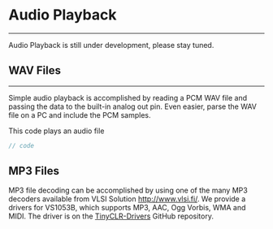 # Audio Playback
---

Audio Playback is still under development, please stay tuned.

## WAV Files
---
Simple audio playback is accomplished by reading a PCM WAV file and passing the data to the built-in analog out pin. Even easier, parse the WAV file on a PC and include the PCM samples.

This code plays an audio file

```cs
// code
```

## MP3 Files
MP3 file decoding can be accomplished by using one of the many MP3 decoders available from VLSI Solution http://www.vlsi.fi/. We provide a drivers for VS1053B, which supports MP3, AAC, Ogg Vorbis, WMA and MIDI. The driver is on the [TinyCLR-Drivers](https://github.com/ghi-electronics/TinyCLR-Drivers) GitHub repository.
